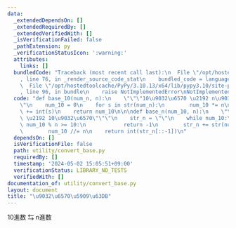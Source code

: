 ```yaml
---
data:
  _extendedDependsOn: []
  _extendedRequiredBy: []
  _extendedVerifiedWith: []
  _isVerificationFailed: false
  _pathExtension: py
  _verificationStatusIcon: ':warning:'
  attributes:
    links: []
  bundledCode: "Traceback (most recent call last):\n  File \"/opt/hostedtoolcache/PyPy/3.10.13/x64/lib/pypy3.10/site-packages/onlinejudge_verify/documentation/build.py\"\
    , line 76, in _render_source_code_stat\n    bundled_code = language.bundle(\n\
    \  File \"/opt/hostedtoolcache/PyPy/3.10.13/x64/lib/pypy3.10/site-packages/onlinejudge_verify/languages/python.py\"\
    , line 96, in bundle\n    raise NotImplementedError\nNotImplementedError\n"
  code: "def base_10(num_n, n):\n    \"\"\"10\u9032\u6570 \u2192 n\u9032\u6570\"\"\
    \"\n    num_10 = 0\n    for s in str(num_n):\n        num_10 *= n\n        num_10\
    \ += int(s)\n    return num_10\n\n\ndef base_n(num_10, n):\n    \"\"\"n\u9032\u6570\
    \ \u2192 10\u9032\u6570\"\"\"\n    str_n = \"\"\n    while num_10:\n        if\
    \ num_10 % n >= 10:\n            return -1\n        str_n += str(num_10 % n)\n\
    \        num_10 //= n\n    return int(str_n[::-1])\n"
  dependsOn: []
  isVerificationFile: false
  path: utility/convert_base.py
  requiredBy: []
  timestamp: '2024-05-02 15:05:51+09:00'
  verificationStatus: LIBRARY_NO_TESTS
  verifiedWith: []
documentation_of: utility/convert_base.py
layout: document
title: "\u9032\u6570\u5909\u63DB"
---
```


10進数 ⇆ n進数